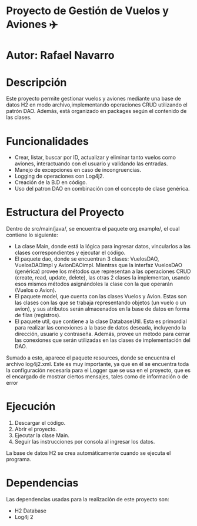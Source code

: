 # Proyecto de Gestión de Vuelos y Aviones ✈️
# Autor: Rafael Navarro

# Descripción

Este proyecto permite gestionar vuelos y aviones mediante una base de datos H2 en modo archivo,implementando operaciones CRUD utilizando el patrón DAO. Además, está organizado en packages según el contenido de las clases.

# Funcionalidades

- Crear, listar, buscar por ID, actualizar y eliminar tanto vuelos como aviones, interactuando con el usuario y validando las entradas.
- Manejo de excepciones en caso de incongruencias.
- Logging de operaciones con Log4j2.
- Creación de la B.D en código.
- Uso del patron DAO en combinación con el concepto de clase genérica.

# Estructura del Proyecto
Dentro de src/main/java/, se encuentra el paquete org.example/, el cual contiene lo siguiente:
- La clase Main, donde está la lógica para ingresar datos, vincularlos a las clases correspondientes y ejecutar el código.
- El paquete dao, donde se encuentran 3 clases: VuelosDAO, VuelosDAOImpl y AvionDAOimpl. Mientras que la interfaz VuelosDAO (genérica) provee los métodos que representan a las operaciones CRUD (create, read, update, delete), las otras 2 clases la implementan, usando esos mismos métodos asignándoles la clase con la que operarán (Vuelos o Avion).
-  El paquete model, que cuenta con las clases Vuelos y Avion. Estas son las clases con las que se trabaja representando objetos (un vuelo o un avion), y sus atributos serán almacenados en la base de datos en forma de filas (registros).
- El paquete util, que contiene a la clase DatabaseUtil. Esta es primordial para realizar las conexiones a la base de datos deseada, incluyendo la dirección, usuario y contraseña. Además, provee un método para cerrar las conexiones que serán utilizadas en las clases de implementación del DAO.

Sumado a esto, aparece el paquete resources, donde se encuentra el archivo log4j2.xml. Este es muy importante, ya que en él se encuentra toda la configuración necesaria para el Logger que se usa en el proyecto, que es el encargado de mostrar ciertos mensajes, tales como de información o de error

# Ejecución

1. Descargar el código.
2. Abrir el proyecto.
3. Ejecutar la clase Main.
4. Seguir las instrucciones por consola al ingresar los datos.

La base de datos H2 se crea automáticamente cuando se ejecuta el programa.

# Dependencias
Las dependencias usadas para la realización de este proyecto son:
- H2 Database
- Log4j 2


